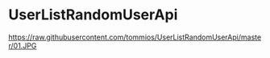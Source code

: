 # UserListRandomUserApi
https://raw.githubusercontent.com/tommios/UserListRandomUserApi/master/01.JPG
